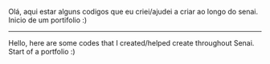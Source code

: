Olá, aqui estar alguns codigos que eu criei/ajudei a criar ao longo do senai. Inicio de um portifolio :) 

------------------------------------------

Hello, here are some codes that I created/helped create throughout Senai. Start of a portfolio :)
